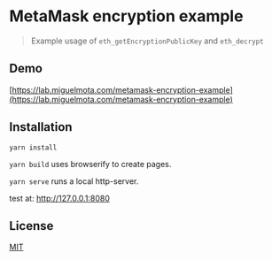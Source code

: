 # MetaMask encryption example

> Example usage of `eth_getEncryptionPublicKey` and `eth_decrypt`

## Demo

[https://lab.miguelmota.com/metamask-encryption-example](https://lab.miguelmota.com/metamask-encryption-example)

## Installation

`yarn install`

`yarn build` 
uses browserify to create pages.

`yarn serve`
runs a local http-server.

test at:
http://127.0.0.1:8080

## License

[MIT](LICENSE)
